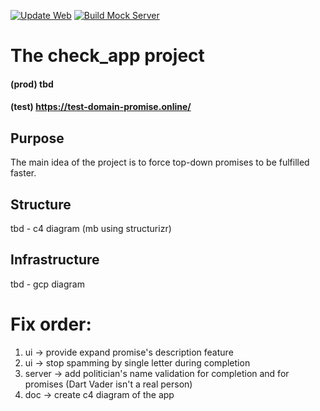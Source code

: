 [![Update Web](https://github.com/cmmttd/check-app/actions/workflows/build_web.yml/badge.svg?branch=main)](https://github.com/cmmttd/check-app/actions/workflows/build_web.yml) [![Build Mock Server](https://github.com/cmmttd/check-app/actions/workflows/build_mock_server.yml/badge.svg?branch=main)](https://github.com/cmmttd/check-app/actions/workflows/build_mock_server.yml)

# The check_app project

#### (prod) tbd

#### (test) https://test-domain-promise.online/

## Purpose

The main idea of the project is to force top-down promises to be fulfilled faster.

## Structure

tbd - c4 diagram (mb using structurizr)

## Infrastructure

tbd - gcp diagram

# Fix order:

1. ui -> provide expand promise's description feature
1. ui -> stop spamming by single letter during completion
1. server -> add politician's name validation for completion and for promises (Dart Vader isn't a real person)
1. doc -> create c4 diagram of the app
